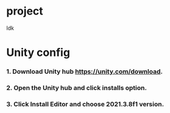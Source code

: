 # project
Idk
# Unity config
### 1. Download Unity hub https://unity.com/download.
### 2. Open the Unity hub and click installs option.
### 3. Click Install Editor and choose 2021.3.8f1 version.

